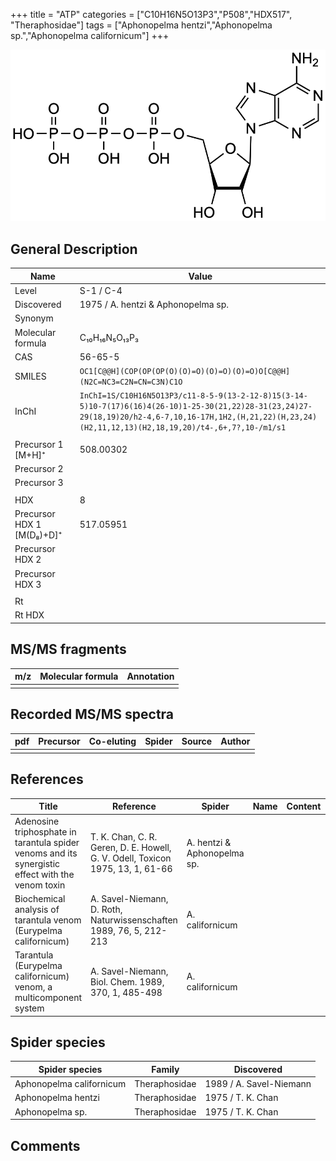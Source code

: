 +++
title = "ATP"
categories = ["C10H16N5O13P3","P508","HDX517",
"Theraphosidae"]
tags = ["Aphonopelma hentzi","Aphonopelma sp.","Aphonopelma californicum"]
+++

![](/img/ATP.png)

## General Description

| Name                      | Value                              |
|---------------------------|------------------------------------|
| Level                     | S-1 / C-4                                  |
| Discovered                | 1975 / A. hentzi & Aphonopelma sp. |
| Synonym                   |                                    |
| Molecular formula         | C₁₀H₁₆N₅O₁₃P₃                      |
| CAS                       | 56-65-5                            |
| SMILES | `OC1[C@@H](COP(OP(OP(O)(O)=O)(O)=O)(O)=O)O[C@@H](N2C=NC3=C2N=CN=C3N)C1O`  |
| InChI  | `InChI=1S/C10H16N5O13P3/c11-8-5-9(13-2-12-8)15(3-14-5)10-7(17)6(16)4(26-10)1-25-30(21,22)28-31(23,24)27-29(18,19)20/h2-4,6-7,10,16-17H,1H2,(H,21,22)(H,23,24)(H2,11,12,13)(H2,18,19,20)/t4-,6+,7?,10-/m1/s1`  |
|                           |                                    |
| Precursor 1 [M+H]⁺        | 508.00302                          |
| Precursor 2               |                                    |
| Precursor 3               |                                    |
|                           |                                    |
| HDX                       | 8                                  |
| Precursor HDX 1 [M(D₈)+D]⁺ | 517.05951                          |
| Precursor HDX 2           |                                    |
| Precursor HDX 3           |                                    |
|                           |                                    |
| Rt                        |                                    |
| Rt HDX                    |                                    |

## MS/MS fragments

| m/z | Molecular formula | Annotation |
|-----|-------------------|------------|
|     |                   |            |

## Recorded MS/MS spectra

| pdf | Precursor | Co-eluting | Spider | Source | Author |
|-----|-----------|------------|--------|--------|--------|
|     |           |            |        |        |        |

## References

| Title                                                                                             | Reference                                                                                                                                                                                                       | Spider                      | Name | Content | Link                                                 |
|---------------------------------------------------------------------------------------------------|-----------------------------------------------------------------------------------------------------------------------------------------------------------------------------------------------------------------|-----------------------------|------|---------|------------------------------------------------------|
| Adenosine triphosphate in tarantula spider venoms and its synergistic effect with the venom toxin | T. K. Chan, C. R. Geren, D. E. Howell, G. V. Odell, Toxicon 1975, 13, 1, 61-66                                                                                                                                  | A. hentzi & Aphonopelma sp. |      |         | [Link](https://doi.org/10.1016/0041-0101(75)90159-2)         |
| Biochemical analysis of tarantula venom (Eurypelma californicum)                                  | A. Savel-Niemann, D. Roth, Naturwissenschaften 1989, 76, 5, 212-213                                                                                                                                             | A. californicum             |      |         | [Link](https://link.springer.com/article/10.1007/BF00627688) |
| Tarantula (Eurypelma californicum) venom, a multicomponent system                                 | A. Savel-Niemann, Biol. Chem. 1989, 370, 1, 485-498                                                                                                                                                             | A. californicum             |      |         | [Link](https://doi.org/10.1515/bchm3.1989.370.1.485)         |

## Spider species

| Spider species         | Family        | Discovered           |
|------------------------|---------------|-------------------------|
| Aphonopelma californicum | Theraphosidae | 1989 / A. Savel-Niemann |
| Aphonopelma hentzi     | Theraphosidae | 1975 / T. K. Chan       |
| Aphonopelma sp.        | Theraphosidae | 1975 / T. K. Chan       |


## Comments